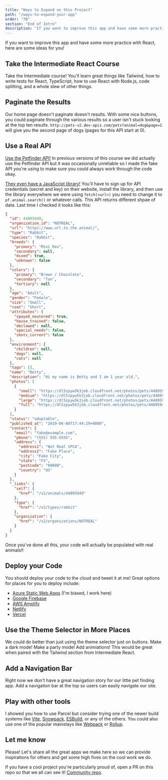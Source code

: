 ```yaml
---
title: "Ways to Expand on this Project"
path: "/ways-to-expand-your-app"
order: "7B"
section: "End of Intro"
description: "If you want to improve this app and have some more practice with React, here are some ideas for you!"
---
```


If you want to improve this app and have some more practice with React, here are some ideas for you!

## Take the Intermediate React Course

Take the Intermediate course! You'll learn great things like Tailwind, how to write tests for React, TypeScript, how to use React with Node.js, code splitting, and a whole slew of other things.

## Paginate the Results

Our home page doesn't paginate doesn't results. With some nice buttons, you could paginate through the various results so a user isn't stuck looking at the top ten results. `http://pets-v2.dev-apis.com/pets?animal=dog&page=1` will give you the second page of dogs (pages for this API start at 0).

## Use a Real API

[Use the Petfinder API!][pf] In previous versions of this course we did actually use the Petfinder API but it was occasionally unreliable so I made the fake API you're using to make sure you could always work through the code okay.

[They even have a JavaScript library!][pf-sdk] You'll have to sign up for API credentials (secret and key) on their website, install the library, and then use the library everywhere we were using `fetch(<url>)` you need to change it to `pf.animal.search()` or whatever calls. This API returns different shpae of data. Last time I checked it looks like this:

```json
{
  "id": 44895949,
  "organization_id": "NOTREAL",
  "url": "https://www.url.to.the.animal/",
  "type": "Rabbit",
  "species": "Rabbit",
  "breeds": {
    "primary": "Mini Rex",
    "secondary": null,
    "mixed": true,
    "unknown": false
  },
  "colors": {
    "primary": "Brown / Chocolate",
    "secondary": "Tan",
    "tertiary": null
  },
  "age": "Adult",
  "gender": "Female",
  "size": "Small",
  "coat": "Short",
  "attributes": {
    "spayed_neutered": true,
    "house_trained": false,
    "declawed": null,
    "special_needs": false,
    "shots_current": false
  },
  "environment": {
    "children": null,
    "dogs": null,
    "cats": null
  },
  "tags": [],
  "name": "Betty",
  "description": "Hi my name is Betty and I am 1 year old.",
  "photos": [
    {
      "small": "https://dl5zpyw5k3jeb.cloudfront.net/photos/pets/44895949/1/?bust=1559843027&width=100",
      "medium": "https://dl5zpyw5k3jeb.cloudfront.net/photos/pets/44895949/1/?bust=1559843027&width=300",
      "large": "https://dl5zpyw5k3jeb.cloudfront.net/photos/pets/44895949/1/?bust=1559843027&width=600",
      "full": "https://dl5zpyw5k3jeb.cloudfront.net/photos/pets/44895949/1/?bust=1559843027"
    }
  ],
  "status": "adoptable",
  "published_at": "2019-06-06T17:44:29+0000",
  "contact": {
    "email": "fake@example.com",
    "phone": "(555) 555-5555",
    "address": {
      "address1": "Not Real SPCA",
      "address2": "Fake Place",
      "city": "Fake City",
      "state": "FS",
      "postcode": "00000",
      "country": "US"
    }
  },
  "_links": {
    "self": {
      "href": "/v2/animals/44895949"
    },
    "type": {
      "href": "/v2/types/rabbit"
    },
    "organization": {
      "href": "/v2/organizations/NOTREAL"
    }
  }
}
```

Once you've done all this, your code will actually be populated with real animals!!

## Deploy your Code

You should deploy your code to the cloud and tweet it at me! Great options for places for you to deploy include:

- [Azure Static Web Apps][swa] (I'm biased, I work here)
- [Google Firebase][gcp]
- [AWS Amplify][aws]
- [Netlify][netlify]
- [Vercel][vercel]

## Use the Theme Selector in More Places

We could do better than just using the theme selector just on buttons. Make a dark mode! Make a party mode! Add animiations! This would be great when paired with the Tailwind section from Intermediate React.

## Add a Navigation Bar

Right now we don't have a great navigation story for our little pet finding app. Add a navigation bar at the top so users can easily navigate our site.

## Play with other tools

I showed you how to use Parcel but consider trying one of the newer build systems like [Vite], [Snowpack], [ESBuild], or any of the others. You could also use one of the popular mainstays like [Webpack][webpack] or [Rollup][rollup].

## Let me know

Please! Let's share all the great apps we make here so we can provide inspirations for others and get some high fives on the cool work we do.

If you have a cool project you're particularly proud of, open a PR on this repo so that we all can see it! [Community repo][comm].

[pf]: https://www.petfinder.com/developers/
[pf-sdk]: https://github.com/petfinder-com/petfinder-js-sdk
[swa]: https://azure.microsoft.com/en-us/services/app-service/static/
[gcp]: https://firebase.google.com/
[aws]: https://aws.amazon.com/amplify/
[netlify]: https://www.netlify.com/
[vercel]: https://vercel.com/
[vite]: https://vitejs.dev/
[snowpack]: https://www.snowpack.dev/
[esbuild]: https://esbuild.github.io/
[webpack]: https://webpack.js.org/
[rollup]: https://www.rollupjs.org/guide/en/
[comm]: https://github.com/btholt/citrv6-community
